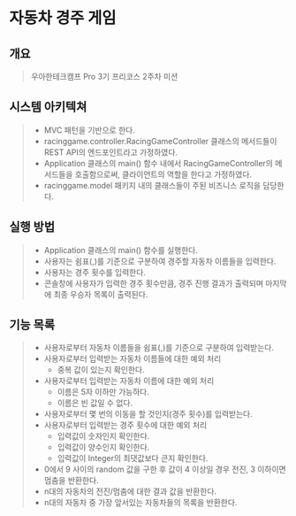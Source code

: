 # 자동차 경주 게임
## 개요
> 우아한테크캠프 Pro 3기 프리코스 2주차 미션

## 시스템 아키텍쳐
> * MVC 패턴을 기반으로 한다.
> * racinggame.controller.RacingGameController 클래스의 메서드들이 REST API의 엔드포인트라고 가정하였다.
> * Application 클래스의 main() 함수 내에서 RacingGameController의 메서드들을 호출함으로써, 클라이언트의 역할을 한다고 가정하였다.
> * racinggame.model 패키지 내의 클래스들이 주된 비즈니스 로직을 담당한다.

## 실행 방법
> * Application 클래스의 main() 함수를 실행한다.
> * 사용자는 쉼표(,)를 기준으로 구분하여 경주할 자동차 이름들을 입력한다.
> * 사용자는 경주 횟수를 입력한다.
> * 콘솔창에 사용자가 입력한 경주 횟수만큼, 경주 진행 결과가 출력되며 마지막에 최종 우승자 목록이 출력된다.

## 기능 목록
> * 사용자로부터 자동차 이름들을 쉼표(,)를 기준으로 구분하여 입력받는다.
> * 사용자로부터 입력받는 자동차 이름들에 대한 예외 처리
>   * 중복 값이 있는지 확인한다.
> * 사용자로부터 입력받는 자동차 이름에 대한 예외 처리
>   * 이름은 5자 이하만 가능하다.
>   * 이름은 빈 값일 수 없다.
> * 사용자로부터 몇 번의 이동을 할 것인지(경주 횟수)를 입력받는다.
> * 사용자로부터 입력받는 경주 횟수에 대한 예외 처리
>   * 입력값이 숫자인지 확인한다.
>   * 입력값이 양수인지 확인한다.
>   * 입력값이 Integer의 최댓값보다 큰지 확인한다.
> * 0에서 9 사이의 random 값을 구한 후 값이 4 이상일 경우 전진, 3 이하이면 멈춤을 반환한다.
> * n대의 자동차의 전진/멈춤에 대한 결과 값을 반환한다.
> * n대의 자동차 중 가장 앞서있는 자동차들의 목록을 반환한다.
